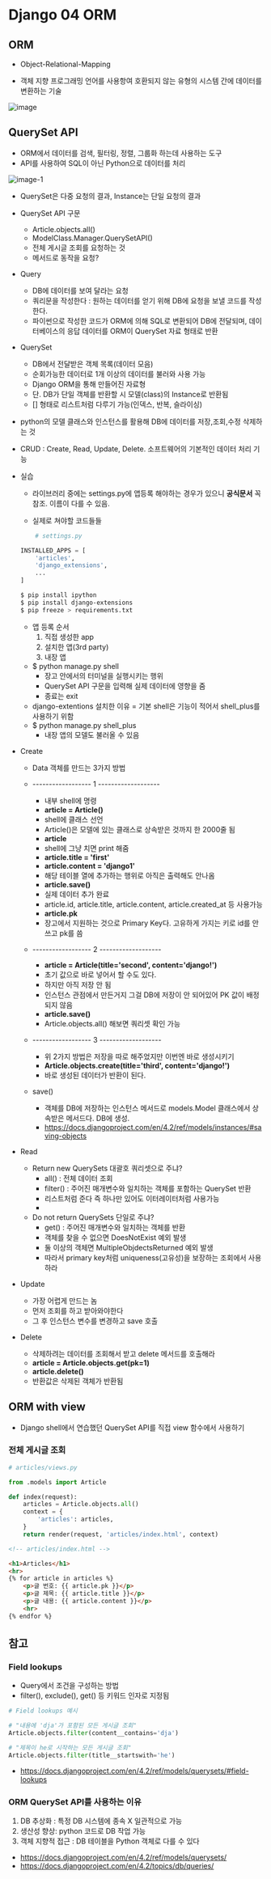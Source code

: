 # Django 04 ORM

## ORM

- Object-Relational-Mapping 

- 객체 지향 프로그래밍 언어를 사용항여 호환되지 않는 유형의 시스템 간에 데이터를 변환하는 기술

![image](https://github.com/user-attachments/assets/05a746d6-66ba-4d80-b29a-a9d707b7d999)


## QuerySet API
- ORM에서 데이터를 검색, 필터링, 정렬, 그룹화 하는데 사용하는 도구
- API를 사용하여 SQL이 아닌 Python으로 데이터를 처리

![image-1](https://github.com/user-attachments/assets/1906e6c5-c31c-4ebb-a07a-e3a0060021f6)


- QuerySet은 다중 요청의 결과, Instance는 단일 요청의 결과

- QuerySet API 구문
    - Article.objects.all()
    - ModelClass.Manager.QuerySetAPI()
    - 전체 게시글 조회를 요청하는 것
    - 메서드로 동작을 요청?

- Query
    - DB에 데이터를 보여 달라는 요청
    - 쿼리문을 작성한다 : 원하는 데이터를 얻기 위해 DB에 요청을 보낼 코드를 작성한다.
    - 파이썬으로 작성한 코드가 ORM에 의해 SQL로 변환되어 DB에 전달되며, 데이터베이스의 응답 데이터를 ORM이 QuerySet 자료 형태로 반환

- QuerySet
    - DB에서 전달받은 객체 목록(데이터 모음)
    - 순회가능한 데이터로 1개 이상의 데이터를 불러와 사용 가능
    - Django ORM을 통해 만들어진 자료형
    - 단. DB가 단일 객체를 반환할 시 모델(class)의 Instance로 반환됨
    - [] 형태로 리스트처럼 다루기 가능(인덱스, 반복, 슬라이싱)

- python의 모델 클래스와 인스턴스를 활용해 DB에 데이터를 저장,조회,수정 삭제하는 것

- CRUD : Create, Read, Update, Delete. 소프트웨어의 기본적인 데이터 처리 기능

- 실습
    - 라이브러리 중에는 settings.py에 앱등록 해야하는 경우가 있으니 **공식문서** 꼭 참조. 이름이 다를 수 있음.

    - 실제로 쳐야할 코드들들
    ```python
        # settings.py

    INSTALLED_APPS = [
        'articles',
        'django_extensions',
        ...
    ]
    ```
    ```bash
    $ pip install ipython
    $ pip install django-extensions
    $ pip freeze > requirements.txt
    ```

    - 앱 등록 순서
        1. 직접 생성한 app
        2. 설치한 앱(3rd party)
        3. 내장 앱
    - $ python manage.py shell
        - 장고 안에서의 터미널을 실행시키는 행위
        - QuerySet API 구문을 입력해 실제 데이터에 영향을 줌
        - 종료는 exit
    - django-extentions 설치한 이유 = 기본 shell은 기능이 적어서 shell_plus를 사용하기 위함
    - $ python manage.py shell_plus
        - 내장 앱의 모델도 불러올 수 있음

- Create
    - Data 객체를 만드는 3가지 방법     
    - ------------------ 1 -------------------    
        - 내부 shell에 명령
        - **article = Article()**  
        - shell에 클래스 선언 
        - Article()은 모델에 있는 클래스로 상속받은 것까지 한 2000줄 됨
        - **article**
        - shell에 그냥 치면 print 해줌
        - **article.title = 'first'**
        - **article.content = 'django1'**
        - 해당 테이블 열에 추가하는 행위로 아직은 출력해도 안나옴
        - **article.save()**
        - 실제 데이터 추가 완료
        - article.id, article.title, article.content, article.created_at 등 사용가능
        - **article.pk**
        - 장고에서 지원하는 것으로 Primary Key다. 고유하게 가지는 키로 id를 안 쓰고 pk를 씀         
    - ------------------ 2 -------------------    
        - **article = Article(title='second', content='django!')**
        - 초기 값으로 바로 넣어서 할 수도 있다.
        - 하지만 아직 저장 안 됨
        - 인스턴스 관점에서 만든거지 그걸 DB에 저장이 안 되어있어 PK 값이 배정되지 않음
        - **article.save()**
        - Article.objects.all() 해보면 쿼리셋 확인 가능
    - ------------------ 3 -------------------    
        - 위 2가지 방법은 저장을 따로 해주었지만 이번엔 바로 생성시키기
        - **Article.objects.create(title='third', content='django!')**
        - 바로 생성된 데이터가 반환이 된다.

    - save()
        - 객체를 DB에 저장하는 인스턴스 메서드로 models.Model 클래스에서 상속받은 메서드다. DB에 생성.
        - https://docs.djangoproject.com/en/4.2/ref/models/instances/#saving-objects

- Read
    - Return new QuerySets 대괄호 쿼리셋으로 주냐?
        - all() : 전체 데이터 조회
        - filter() : 주어진 매개변수와 일치하는 객체를 포함하는 QuerySet 반환
        - 리스트처럼 준다 즉 하나만 있어도 이터레이터처럼 사용가능
        - 
    - Do not return QuerySets 단일로 주냐?
        - get() : 주어진 매개변수와 일치하는 객체를 반환
        - 객체를 찾을 수 없으면 DoesNotExist 예외 발생
        - 둘 이상의 객체면 MultipleObjdectsReturned 예외 발생
        - 따라서 primary key처럼 uniqueness(고유성)을 보장하는 조회에서 사용하라

- Update
    - 가장 어렵게 만드는 놈
    - 먼저 조회를 하고 받아와야한다
    - 그 후 인스턴스 변수를 변경하고 save 호출

- Delete
    - 삭제하려는 데이터를 조회해서 받고 delete 메서드를 호출해라
    - **article = Article.objects.get(pk=1)**
    - **article.delete()**
    - 반환값은 삭제된 객체가 반환됨

## ORM with view

- Django shell에서 연습했던 QuerySet API를 직접 view 함수에서 사용하기

### 전체 게시글 조회
```python
# articles/views.py

from .models import Article

def index(request):
    articles = Article.objects.all()
    context = {
        'articles': articles,
    }
    return render(request, 'articles/index.html', context)

```
```html
<!-- articles/index.html -->

<h1>Articles</h1>
<hr>
{% for article in articles %}
    <p>글 번호: {{ article.pk }}</p>
    <p>글 제목: {{ article.title }}</p>
    <p>글 내용: {{ article.content }}</p>
    <hr>
{% endfor %}

```

## 참고
### Field lookups
- Query에서 조건을 구성하는 방법
- filter(), exclude(), get() 등 키워드 인자로 지정됨 
```python
# Field lookups 예시

# "내용에 'dja'가 포함된 모든 게시글 조회"
Article.objects.filter(content__contains='dja')

# "제목이 he로 시작하는 모든 게시글 조회"
Article.objects.filter(title__startswith='he')

```
- https://docs.djangoproject.com/en/4.2/ref/models/querysets/#field-lookups

### ORM QuerySet API를 사용하는 이유

1. DB 추상화 : 특정 DB 시스템에 종속 X 일관적으로 가능
2. 생산성 향상: python 코드로 DB 작업 가능
3. 객체 지향적 접근 : DB 테이블을 Python 객체로 다를 수 있다

- https://docs.djangoproject.com/en/4.2/ref/models/querysets/
- https://docs.djangoproject.com/en/4.2/topics/db/queries/